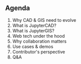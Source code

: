 ## Agenda
1. Why CAD & GIS need to evolve  
2. What is JupyterCAD?  
3. What is JupyterGIS?  
4. Web tech under the hood  
5. Why collaboration matters  
6. Use cases & demos  
7. Contributor's perspective  
8. Q&A  
